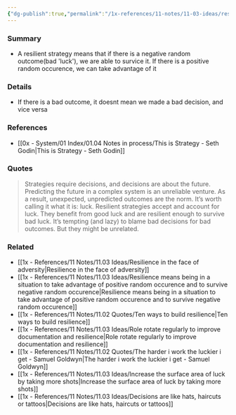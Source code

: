 ```yaml
---
{"dg-publish":true,"permalink":"/1x-references/11-notes/11-03-ideas/resilience-means-being-in-a-situation-to-take-advantage-of-positive-random-occurence-and-to-survive-negative-random-occurence/","title":"Resilience means being in a situation to take advantage of positive random outcomes and to survive negative random outcomes","created":"2025-04-09T14:25:32.042+03:00","updated":"2025-04-10T10:34:50.253+03:00"}
---
```



### Summary
- A resilient strategy means that if there is a negative random outcome(bad 'luck'), we are able to survice it. If there is a positive random occurence, we can take advantage of it

### Details
- If there is a bad outcome, it doesnt mean we made a bad decision, and vice versa

### References
- [[0x - System/01 Index/01.04 Notes in process/This is Strategy - Seth Godin\|This is Strategy - Seth Godin]]

### Quotes
> Strategies require decisions, and decisions are about the future. Predicting the future in a complex system is an unreliable venture. As a result, unexpected, unpredicted outcomes are the norm.
> It’s worth calling it what it is: luck.
> Resilient strategies accept and account for luck. They benefit from good luck and are resilient enough to survive bad luck.
> It’s tempting (and lazy) to blame bad decisions for bad outcomes. But they might be unrelated.


### Related
- [[1x - References/11 Notes/11.03 Ideas/Resilience in the face of adversity\|Resilience in the face of adversity]]
- [[1x - References/11 Notes/11.03 Ideas/Resilience means being in a situation to take advantage of positive random occurence and to survive negative random occurence\|Resilience means being in a situation to take advantage of positive random occurence and to survive negative random occurence]]
- [[1x - References/11 Notes/11.02 Quotes/Ten ways to build resilience\|Ten ways to build resilience]]
- [[1x - References/11 Notes/11.03 Ideas/Role rotate regularly to improve documentation and resilience\|Role rotate regularly to improve documentation and resilience]]
- [[1x - References/11 Notes/11.02 Quotes/The harder i work the luckier i get - Samuel Goldwyn\|The harder i work the luckier i get - Samuel Goldwyn]]
- [[1x - References/11 Notes/11.03 Ideas/Increase the surface area of luck by taking more shots\|Increase the surface area of luck by taking more shots]]
- [[1x - References/11 Notes/11.03 Ideas/Decisions are like hats, haircuts or tattoos\|Decisions are like hats, haircuts or tattoos]]